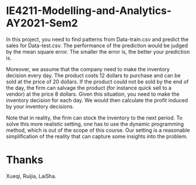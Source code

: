 # IE4211-Modelling-and-Analytics-AY2021-Sem2

In this project, you need to find patterns from Data-train.csv and predict the sales for Data-test.csv. The performance of the prediction would be judged by the mean square error. The smaller the error is, the better your prediction is.
  
  Moreover, we assume that the company need to make the inventory decision every day. The product costs 12 dollars to purchase and can be sold at the price of 20 dollars. If the product could not be sold by the end of the day, the firm can salvage the product (for instance quick sell to a vendor) at the price 8 dollars. Given this situation, you need to make the inventory decision for each day. We would then calculate the profit induced by your inventory decisions.
  
  Note that in reality, the firm can stock the inventory to the next period. To solve this more realistic setting, one has to use the dynamic programming method, which is out of the scope of this course. Our setting is a reasonable simplification of the reality that can capture some insights into the problem.

# Thanks

Xueqi, Ruijia, LaiSha.
